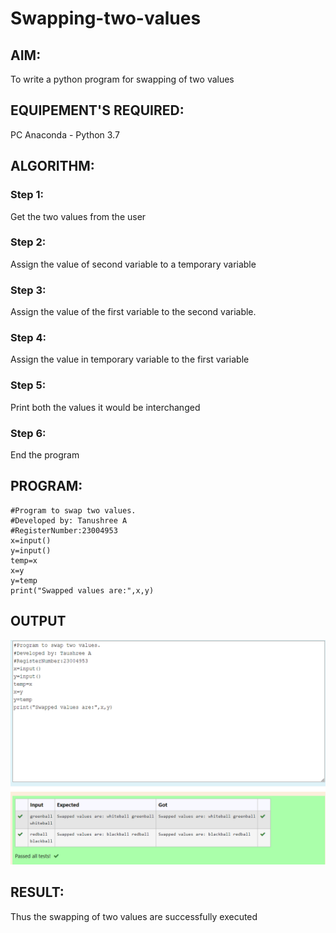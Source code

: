 # Swapping-two-values
## AIM:
To write a python program for swapping of two values
## EQUIPEMENT'S REQUIRED: 
PC
Anaconda - Python 3.7
## ALGORITHM: 
### Step 1:
Get the two values from the user
### Step 2: 
Assign the value of second variable to a temporary variable 
### Step 3: 
Assign the value of the first variable to the second variable.
### Step 4:  
Assign the value in temporary variable to the first variable
### Step 5: 
Print both the values it would be interchanged
### Step 6: 
End the program
## PROGRAM:
```
#Program to swap two values.
#Developed by: Tanushree A
#RegisterNumber:23004953
x=input()
y=input()
temp=x
x=y
y=temp
print("Swapped values are:",x,y)
```

## OUTPUT
![output](/swap%20output.png)



## RESULT:
Thus the swapping of two values are successfully executed



